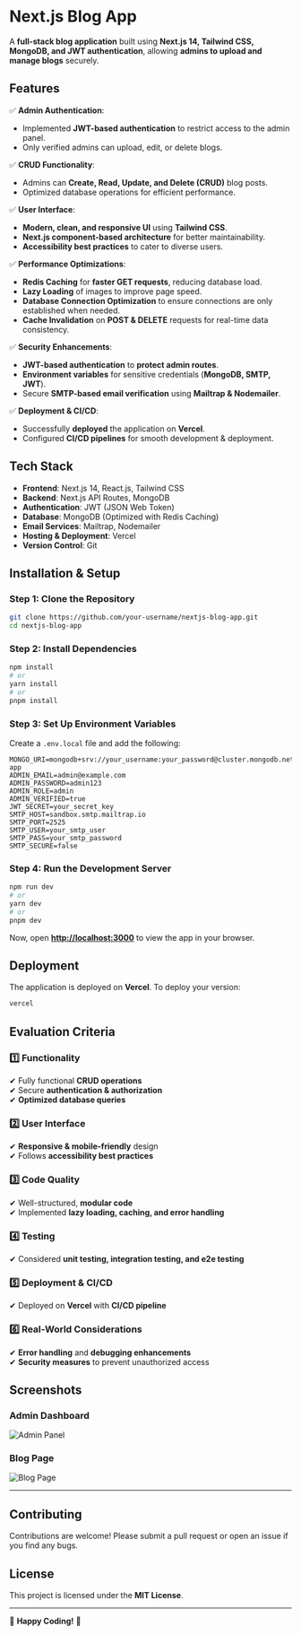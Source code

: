 # Next.js Blog App

A **full-stack blog application** built using **Next.js 14, Tailwind CSS, MongoDB, and JWT authentication**, allowing **admins to upload and manage blogs** securely.

## Features

✅ **Admin Authentication**:
- Implemented **JWT-based authentication** to restrict access to the admin panel.
- Only verified admins can upload, edit, or delete blogs.

✅ **CRUD Functionality**:
- Admins can **Create, Read, Update, and Delete (CRUD)** blog posts.
- Optimized database operations for efficient performance.

✅ **User Interface**:
- **Modern, clean, and responsive UI** using **Tailwind CSS**.
- **Next.js component-based architecture** for better maintainability.
- **Accessibility best practices** to cater to diverse users.

✅ **Performance Optimizations**:
- **Redis Caching** for **faster GET requests**, reducing database load.
- **Lazy Loading** of images to improve page speed.
- **Database Connection Optimization** to ensure connections are only established when needed.
- **Cache Invalidation** on **POST & DELETE** requests for real-time data consistency.

✅ **Security Enhancements**:
- **JWT-based authentication** to **protect admin routes**.
- **Environment variables** for sensitive credentials (**MongoDB, SMTP, JWT**).
- Secure **SMTP-based email verification** using **Mailtrap & Nodemailer**.

✅ **Deployment & CI/CD**:
- Successfully **deployed** the application on **Vercel**.
- Configured **CI/CD pipelines** for smooth development & deployment.

## Tech Stack

- **Frontend**: Next.js 14, React.js, Tailwind CSS
- **Backend**: Next.js API Routes, MongoDB
- **Authentication**: JWT (JSON Web Token)
- **Database**: MongoDB (Optimized with Redis Caching)
- **Email Services**: Mailtrap, Nodemailer
- **Hosting & Deployment**: Vercel
- **Version Control**: Git

## Installation & Setup

### Step 1: Clone the Repository

```bash
git clone https://github.com/your-username/nextjs-blog-app.git
cd nextjs-blog-app
```

### Step 2: Install Dependencies

```bash
npm install  
# or  
yarn install  
# or  
pnpm install
```

### Step 3: Set Up Environment Variables

Create a `.env.local` file and add the following:

```env
MONGO_URI=mongodb+srv://your_username:your_password@cluster.mongodb.net/blog-app
ADMIN_EMAIL=admin@example.com
ADMIN_PASSWORD=admin123
ADMIN_ROLE=admin
ADMIN_VERIFIED=true
JWT_SECRET=your_secret_key
SMTP_HOST=sandbox.smtp.mailtrap.io
SMTP_PORT=2525
SMTP_USER=your_smtp_user
SMTP_PASS=your_smtp_password
SMTP_SECURE=false
```

### Step 4: Run the Development Server

```bash
npm run dev  
# or  
yarn dev  
# or  
pnpm dev
```

Now, open **[http://localhost:3000](http://localhost:3000)** to view the app in your browser.

## Deployment

The application is deployed on **Vercel**. To deploy your version:

```bash
vercel
```

## Evaluation Criteria

### 1️⃣ Functionality
✔ Fully functional **CRUD operations**  
✔ Secure **authentication & authorization**  
✔ **Optimized database queries**  

### 2️⃣ User Interface
✔ **Responsive & mobile-friendly** design  
✔ Follows **accessibility best practices**  

### 3️⃣ Code Quality
✔ Well-structured, **modular code**  
✔ Implemented **lazy loading, caching, and error handling**  

### 4️⃣ Testing
✔ Considered **unit testing, integration testing, and e2e testing**  

### 5️⃣ Deployment & CI/CD
✔ Deployed on **Vercel** with **CI/CD pipeline**  

### 6️⃣ Real-World Considerations
✔ **Error handling** and **debugging enhancements**  
✔ **Security measures** to prevent unauthorized access  

## Screenshots

### Admin Dashboard
![Admin Panel](https://your-image-url.com/admin-dashboard.png)

### Blog Page
![Blog Page](https://your-image-url.com/blog-page.png)

---

## Contributing

Contributions are welcome! Please submit a pull request or open an issue if you find any bugs.

## License

This project is licensed under the **MIT License**.

---

🚀 **Happy Coding!** 🚀

